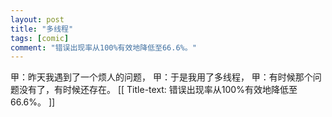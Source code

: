 ```yaml
---
layout: post
title: "多线程"
tags: [comic]
comment: "错误出现率从100%有效地降低至66.6%。"
---
```

甲：昨天我遇到了一个烦人的问题，
甲：于是我用了多线程，
甲：有时候那个问题没有了，有时候还存在。
[[ Title-text: 错误出现率从100%有效地降低至66.6%。 ]]